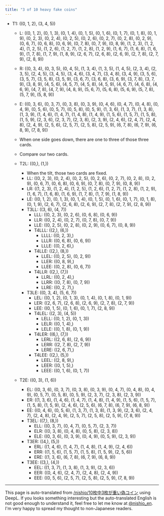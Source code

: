 ```yaml
---
title: "3 of 10 heavy fake coins"
---
```


- T1: ((0, 1, 2), (3, 4, 5))
    - L:  ((0, 1, 2), (0, 1, 3), (0, 1, 4), (0, 1, 5), (0, 1, 6), (0, 1, 7), (0, 1, 8), (0, 1, 9), (0, 2, 3), (0, 2, 4), (0, 2, 5), (0, 2, 6), (0, 2, 7), (0, 2, 8), (0, 2, 9), (0, 6, 7), (0, 6, 8), (0, 6, 9), (0, 7, 8), (0, 7, 9), (0, 8, 9), (1, 2, 3), (1, 2, 4), (1, 2, 5), (1, 2, 6), (1, 2, 7), (1, 2, 8), (1, 2, 9), (1, 6, 7), (1, 6, 8), (1, 6, 9), (1, 7, 8), (1, 7, 9), (1, 8, 9), (2, 6, 7), (2, 6, 8), (2, 6, 9), (2, 7, 8), (2, 7, 9), (2, 8, 9))
    - R:  ((0, 3, 4), (0, 3, 5), (0, 4, 5), (1, 3, 4), (1, 3, 5), (1, 4, 5), (2, 3, 4), (2, 3, 5), (2, 4, 5), (3, 4, 5), (3, 4, 6), (3, 4, 7), (3, 4, 8), (3, 4, 9), (3, 5, 6), (3, 5, 7), (3, 5, 8), (3, 5, 9), (3, 6, 7), (3, 6, 8), (3, 6, 9), (3, 7, 8), (3, 7, 9), (3, 8, 9), (4, 5, 6), (4, 5, 7), (4, 5, 8), (4, 5, 9), (4, 6, 7), (4, 6, 8), (4, 6, 9), (4, 7, 8), (4, 7, 9), (4, 8, 9), (5, 6, 7), (5, 6, 8), (5, 6, 9), (5, 7, 8), (5, 7, 9), (5, 8, 9))
    - E:  ((0, 3, 6), (0, 3, 7), (0, 3, 8), (0, 3, 9), (0, 4, 6), (0, 4, 7), (0, 4, 8), (0, 4, 9), (0, 5, 6), (0, 5, 7), (0, 5, 8), (0, 5, 9), (1, 3, 6), (1, 3, 7), (1, 3, 8), (1, 3, 9), (1, 4, 6), (1, 4, 7), (1, 4, 8), (1, 4, 9), (1, 5, 6), (1, 5, 7), (1, 5, 8), (1, 5, 9), (2, 3, 6), (2, 3, 7), (2, 3, 8), (2, 3, 9), (2, 4, 6), (2, 4, 7), (2, 4, 8), (2, 4, 9), (2, 5, 6), (2, 5, 7), (2, 5, 8), (2, 5, 9), (6, 7, 8), (6, 7, 9), (6, 8, 9), (7, 8, 9))
    - When one side goes down, there are one to three of those three cards.
    - Compare our two cards.
    - T2L: ((0,), (1,))
        - When the tilt, those two cards are fixed.
        - LL:  ((0, 2, 3), (0, 2, 4), (0, 2, 5), (0, 2, 6), (0, 2, 7), (0, 2, 8), (0, 2, 9), (0, 6, 7), (0, 6, 8), (0, 6, 9), (0, 7, 8), (0, 7, 9), (0, 8, 9))
        - LR:  ((1, 2, 3), (1, 2, 4), (1, 2, 5), (1, 2, 6), (1, 2, 7), (1, 2, 8), (1, 2, 9), (1, 6, 7), (1, 6, 8), (1, 6, 9), (1, 7, 8), (1, 7, 9), (1, 8, 9))
        - LE:  ((0, 1, 2), (0, 1, 3), (0, 1, 4), (0, 1, 5), (0, 1, 6), (0, 1, 7), (0, 1, 8), (0, 1, 9), (2, 6, 7), (2, 6, 8), (2, 6, 9), (2, 7, 8), (2, 7, 9), (2, 8, 9))
        - T3LL: ((3, 6), (4, 7))
            - LLL:  ((0, 2, 3), (0, 2, 6), (0, 6, 8), (0, 6, 9))
            - LLR:  ((0, 2, 4), (0, 2, 7), (0, 7, 8), (0, 7, 9))
            - LLE:  ((0, 2, 5), (0, 2, 8), (0, 2, 9), (0, 6, 7), (0, 8, 9))
            - T4LLL: ((2,), (6,))
                - LLLL:  ((0, 2, 3),)
                - LLLR:  ((0, 6, 8), (0, 6, 9))
                - LLLE:  ((0, 2, 6),)
            - T4LLE: ((2,), (8,))
                - LLEL:  ((0, 2, 5), (0, 2, 9))
                - LLER:  ((0, 8, 9),)
                - LLEE:  ((0, 2, 8), (0, 6, 7))
            - T4LLR: ((2,), (7,))
                - LLRL:  ((0, 2, 4),)
                - LLRR:  ((0, 7, 8), (0, 7, 9))
                - LLRE:  ((0, 2, 7),)
        - T3LE: ((0, 3, 4), (5, 6, 7))
            - LEL:  ((0, 1, 2), (0, 1, 3), (0, 1, 4), (0, 1, 8), (0, 1, 9))
            - LER:  ((2, 6, 7), (2, 6, 8), (2, 6, 9), (2, 7, 8), (2, 7, 9))
            - LEE:  ((0, 1, 5), (0, 1, 6), (0, 1, 7), (2, 8, 9))
            - T4LEL: ((2, 3), (4, 5))
                - LELL:  ((0, 1, 2), (0, 1, 3))
                - LELR:  ((0, 1, 4),)
                - LELE:  ((0, 1, 8), (0, 1, 9))
            - T4LER: ((6,), (7,))
                - LERL:  ((2, 6, 8), (2, 6, 9))
                - LERR:  ((2, 7, 8), (2, 7, 9))
                - LERE:  ((2, 6, 7),)
            - T4LEE: ((2,), (5,))
                - LEEL:  ((2, 8, 9),)
                - LEER:  ((0, 1, 5),)
                - LEEE:  ((0, 1, 6), (0, 1, 7))

    - T2E: ((0, 3), (1, 6))
        - EL:  ((0, 3, 6), (0, 3, 7), (0, 3, 8), (0, 3, 9), (0, 4, 7), (0, 4, 8), (0, 4, 9), (0, 5, 7), (0, 5, 8), (0, 5, 9), (2, 3, 7), (2, 3, 8), (2, 3, 9))
        - ER:  ((1, 3, 6), (1, 4, 6), (1, 4, 7), (1, 4, 8), (1, 4, 9), (1, 5, 6), (1, 5, 7), (1, 5, 8), (1, 5, 9), (2, 4, 6), (2, 5, 6), (6, 7, 8), (6, 7, 9), (6, 8, 9))
        - EE:  ((0, 4, 6), (0, 5, 6), (1, 3, 7), (1, 3, 8), (1, 3, 9), (2, 3, 6), (2, 4, 7), (2, 4, 8), (2, 4, 9), (2, 5, 7), (2, 5, 8), (2, 5, 9), (7, 8, 9))
        - T3EL: ((7,), (8,))
            - ELL:  ((0, 3, 7), (0, 4, 7), (0, 5, 7), (2, 3, 7))
            - ELR:  ((0, 3, 8), (0, 4, 8), (0, 5, 8), (2, 3, 8))
            - ELE:  ((0, 3, 6), (0, 3, 9), (0, 4, 9), (0, 5, 9), (2, 3, 9))
        - T3ER: ((4,), (5,))
            - ERL:  ((1, 4, 6), (1, 4, 7), (1, 4, 8), (1, 4, 9), (2, 4, 6))
            - ERR:  ((1, 5, 6), (1, 5, 7), (1, 5, 8), (1, 5, 9), (2, 5, 6))
            - ERE:  ((1, 3, 6), (6, 7, 8), (6, 7, 9), (6, 8, 9))
        - T3EE: ((3,), (4,))
            - EEL:  ((1, 3, 7), (1, 3, 8), (1, 3, 9), (2, 3, 6))
            - EER:  ((0, 4, 6), (2, 4, 7), (2, 4, 8), (2, 4, 9))
            - EEE:  ((0, 5, 6), (2, 5, 7), (2, 5, 8), (2, 5, 9), (7, 8, 9))


---
This page is auto-translated from [/nishio/10枚中3枚が重い偽コイン](https://scrapbox.io/nishio/10枚中3枚が重い偽コイン) using DeepL. If you looks something interesting but the auto-translated English is not good enough to understand it, feel free to let me know at [@nishio_en](https://twitter.com/nishio_en). I'm very happy to spread my thought to non-Japanese readers.